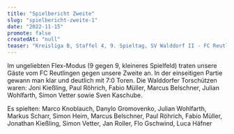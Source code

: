 ```yaml
---
title: "Spielbericht Zweite"
slug: "spielbericht-zweite-1"
date: "2022-11-15"
promote: false
createdAt: "null"
teaser: "Kreisliga B, Staffel 4, 9. Spieltag, SV Walddorf II - FC Reutlingen II 7:0 (3:0)"
---
```

Im ungeliebten Flex-Modus (9 gegen 9, kleineres Spielfeld) traten unsere Gäste vom FC Reutlingen gegen unsere Zweite an. In der einseitigen Partie gewann man klar und deutlich mit 7:0 Toren. Die Walddorfer Torschützen waren: Joni Kießling, Paul Röhrich, Fabio Müller, Marcus Belschner, Julian Wohlfarth, Simon Vetter sowie Sven Kaschube.

Es spielten: Marco Knoblauch, Danylo Gromovenko, Julian Wohlfarth, Markus Scharr, Simon Heim, Marcus Belschner, Paul Röhrich, Fabio Müller, Jonathan Kießling, Simon Vetter, Jan Roller, Flo Gschwind, Luca Häfner
